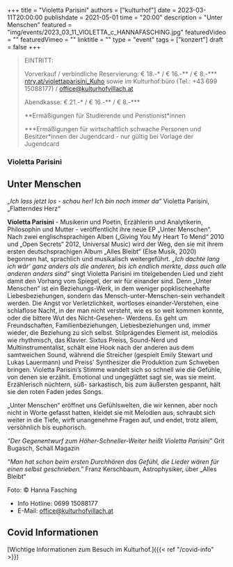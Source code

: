 +++
title = "Violetta Parisini"
authors = ["kulturhof"]
date = 2023-03-11T20:00:00
publishdate = 2021-05-01
time = "20:00"
description = "Unter Menschen"
featured = "img/events/2023_03_11_VIOLETTA_c_HANNAFASCHING.jpg"
featuredVideo = ""
featuredVimeo = ""
linktitle = ""
type = "event"
tags = ["konzert"]
draft = false
+++

> EINTRITT: 
> 
> Vorverkauf / verbindliche Reservierung: € 18.-\* / € 16.-\*\* / € 8.-\*\*\* [ntry.at/violettaparisini_Kuho](https://ntry.at/violettaparisini_Kuho) sowie im Kulturhof:büro (Tel.: +43 699 15088177) / office@kulturhofvillach.at
>
> Abendkasse: € 21.-\* / € 16.-\*\* / € 8.-\*\*\*
> 
> \*\*Ermäßigungen für Studierende und Penstionist\*innen
> 
> \*\*\*Ermäßigungen für wirtschaftlich schwache Personen und Besitzer*innen der Jugendcard - nur gültig bei Vorlage der Jugendcard



### Violetta Parisini

## Unter Menschen

*„Ich lass jetzt los - schau her!
Ich bin noch immer da“*
Violetta Parisini, „Flatterndes Herz“

**Violetta Parisini** - Musikerin und Poetin, Erzählerin und Analytikerin, Philosophin und Mutter - veröffentlicht ihre neue EP „Unter Menschen“. Nach zwei englischsprachigen Alben („Giving You My Heart To Mend“ 2010 und „Open Secrets“ 2012, Universal Music) wird der Weg, den sie mit ihrem ersten deutschsprachigen Album „Alles Bleibt“ (Else Musik, 2020) begonnen hat, sprachlich und musikalisch weitergeführt.
*„Ich dachte lang ich wär’ ganz anders als die anderen, bis ich endlich merkte, dass auch alle anderen anders sind“* singt Violetta Parisini im titelgebenden Lied und zieht damit den Vorhang vom Spiegel, der wir für einander sind. Denn „Unter Menschen“ ist ein Beziehungs-Werk, in dem weniger popklischeehafte Liebesbeziehungen, sondern das Mensch-unter-Menschen-sein verhandelt werden. Die Angst vor Verletzlichkeit, wortloses einander-Verstehen, eine schlaflose Nacht, in der man nicht versteht, wie es so weit kommen konnte, oder die bittere Wut des Nicht-Gesehen- Werdens. Es geht um Freundschaften, Familienbeziehungen, Liebesbeziehungen und, immer wieder, die Beziehung zu sich selbst. Stilprägendes Element ist, melodiös wie rhythmisch, das Klavier. Sixtus Preiss, Sound-Nerd und Multiinstrumentalist, schält eine Hook nach der anderen aus dem samtweichen Sound, während die Streicher (gespielt Emily Stewart und Lukas Lauermann) und Preiss' Synthesizer die Produktion zum Schweben bringen. Violetta Parisini’s Stimme wandelt sich so schnell wie die Gefühle, von denen sie erzählt. Emotional und ungeglättet sagt sie, was sie meint. Erzählerisch nüchtern, süß- sarkastisch, bis zum äußersten gespannt, hält sie den roten Faden jedes Songs.

„Unter Menschen“ eröffnet uns Gefühlswelten, die wir kennen, aber noch nicht in Worte gefasst hatten, kleidet sie mit Melodien aus, schraubt sich weiter in die Tiefe, wirft unangenehme Fragen auf, und endet, trotz allem, versöhnlich bis euphorisch.



*“Der Gegenentwurf zum Höher-Schneller-Weiter heißt Violetta Parisini”*
Grit Bugasch, Schall Magazin

*“Man hat schon beim ersten Durchhören das Gefühl, die Lieder wären für einen selbst
geschrieben.”*
Franz Kerschbaum, Astrophysiker, über „Alles Bleibt“


Foto: © Hanna Fasching


- Info Hotline: 0699 15088177 
- E-Mail: office@kulturhofvillach.at

## Covid Informationen 

[Wichtige Informationen zum Besuch im Kulturhof.]({{< ref "/covid-info" >}})
